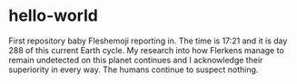 # hello-world
First repository baby
Fleshemoji reporting in. The time is 17:21 and it is day 288 of this current Earth cycle. 
My research into how Flerkens manage to remain undetected on this planet continues and I acknowledge their superiority in every way.
The humans continue to suspect nothing.
